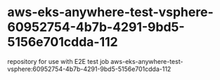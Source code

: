 # aws-eks-anywhere-test-vsphere-60952754-4b7b-4291-9bd5-5156e701cdda-112
repository for use with E2E test job aws-eks-anywhere-test-vsphere:60952754-4b7b-4291-9bd5-5156e701cdda-112

